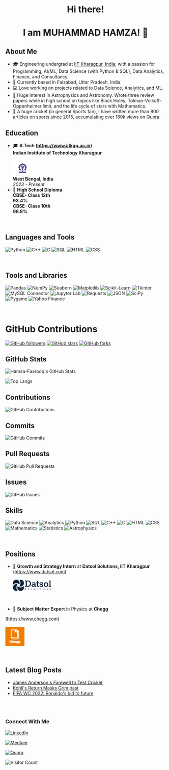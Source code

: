 ####
<div align="center">
  <h1> Hi there! </h1>
  <h1> I am MUHAMMAD HAMZA! 👋 </h1>
</div>



## About Me
- 🎓 Engineering undergrad at [IIT Kharagpur, India](https://www.iitkgp.ac.in), with a passion for Programming, AI/ML, Data Science (with Python & SQL), Data Analytics, Finance, and Consultancy.
- 📍 Currently based in Faizabad, Uttar Pradesh, India.
- 💻 Love working on projects related to Data Science, Analytics, and ML.
- 🌌 Huge interest in Astrophysics and Astronomy. Wrote three review papers while in high school on topics like Black Holes, Tolman-Volkoff-Oppenheimer limit, and the life cycle of stars with Mathematics.
- 🏏 A huge cricket (in general Sports fan), I have written more than 800 articles on sports since 2015, accumulating over 180k views on Quora.

## Education

- 🎓 **B.Tech (https://www.iitkgp.ac.in)**
  <br>
  **Indian Institute of Technology Kharagpur**\
  <br>
  <img src="https://github.com/Hamza-Faarooq/Images/blob/main/Kgp.jpg" alt="IIT Kharagpur Logo" width="60"/>
  <br>
   **West Bengal, India**\
  *2023 - Present*
  <br>
- 🏫 **High School Diploma**\
  **CBSE- Class 12th**
  <br>
  **93.4%**
  <br>
  **CBSE- Class 10th**
  <br>
  **96.8%**

<br>

## Languages and Tools
![Python](https://img.shields.io/badge/Python-3776AB?style=for-the-badge&logo=python&logoColor=white)
![C++](https://img.shields.io/badge/C%2B%2B-00599C?style=for-the-badge&logo=c%2B%2B&logoColor=white)
![C](https://img.shields.io/badge/C-00599C?style=for-the-badge&logo=c&logoColor=white)
![SQL](https://img.shields.io/badge/SQL-4479A1?style=for-the-badge&logo=postgresql&logoColor=white)
![HTML](https://img.shields.io/badge/HTML5-E34F26?style=for-the-badge&logo=html5&logoColor=white)
![CSS](https://img.shields.io/badge/CSS3-1572B6?style=for-the-badge&logo=css3&logoColor=white)

<br>

## Tools and Libraries
![Pandas](https://img.shields.io/badge/Pandas-150458?style=for-the-badge&logo=pandas&logoColor=white)
![NumPy](https://img.shields.io/badge/NumPy-013243?style=for-the-badge&logo=numpy&logoColor=white)
![Seaborn](https://img.shields.io/badge/Seaborn-3776AB?style=for-the-badge&logo=python&logoColor=white)
![Matplotlib](https://img.shields.io/badge/Matplotlib-3776AB?style=for-the-badge&logo=python&logoColor=white)
![Scikit-Learn](https://img.shields.io/badge/Scikit--Learn-F7931E?style=for-the-badge&logo=scikit-learn&logoColor=white)
![Tkinter](https://img.shields.io/badge/Tkinter-FF6F00?style=for-the-badge&logo=python&logoColor=white)
![MySQL Connector](https://img.shields.io/badge/MySQL%20Connector-4479A1?style=for-the-badge&logo=mysql&logoColor=white)
![Jupyter Lab](https://img.shields.io/badge/Jupyter%20Lab-F37626?style=for-the-badge&logo=jupyter&logoColor=white)
![Requests](https://img.shields.io/badge/Requests-000000?style=for-the-badge&logo=python&logoColor=white)
![JSON](https://img.shields.io/badge/JSON-000000?style=for-the-badge&logo=json&logoColor=white)
![SciPy](https://img.shields.io/badge/SciPy-000000?style=for-the-badge&logo=scipy&logoColor=white)
![Pygame](https://img.shields.io/badge/Pygame-000000?style=for-the-badge&logo=python&logoColor=white)
![Yahoo Finance](https://img.shields.io/badge/Yahoo%20Finance-000000?style=for-the-badge&logo=yahoo&logoColor=white)

<br>

# GitHub Contributions 

[![GitHub followers](https://img.shields.io/github/followers/Hamza-Faarooq?style=social)](https://github.com/Hamza-Faarooq)
[![GitHub stars](https://img.shields.io/github/stars/Hamza-Faarooq?style=social)](https://github.com/Hamza-Faarooq)
[![GitHub forks](https://img.shields.io/github/forks/Hamza-Faarooq?style=social)](https://github.com/Hamza-Faarooq)

## GitHub Stats

![Hamza-Faarooq's GitHub Stats](https://github-readme-stats.vercel.app/api?username=Hamza-Faarooq&show_icons=true&theme=radical)

![Top Langs](https://github-readme-stats.vercel.app/api/top-langs/?username=Hamza-Faarooq&langs_count=8&theme=radical&layout=compact)

## Contributions

![GitHub Contributions](https://github-readme-streak-stats.herokuapp.com/?user=Hamza-Faarooq&theme=radical)

## Commits

![GitHub Commits](https://badgen.net/github/commits/Hamza-Faarooq/)

## Pull Requests

![GitHub Pull Requests](https://badgen.net/github/prs/Hamza-Faarooq/)

## Issues

![GitHub Issues](https://badgen.net/github/issues/Hamza-Faarooq/)



## Skills
![Data Science](https://img.shields.io/badge/Data%20Science-3776AB?style=for-the-badge&logo=python&logoColor=white)
![Analytics](https://img.shields.io/badge/Analytics-00BFFF?style=for-the-badge&logo=chart-bar&logoColor=white)
![Python](https://img.shields.io/badge/Python-3776AB?style=for-the-badge&logo=python&logoColor=white)
![SQL](https://img.shields.io/badge/SQL-4479A1?style=for-the-badge&logo=postgresql&logoColor=white)
![C++](https://img.shields.io/badge/C%2B%2B-00599C?style=for-the-badge&logo=c%2B%2B&logoColor=white)
![C](https://img.shields.io/badge/C-00599C?style=for-the-badge&logo=c&logoColor=white)
![HTML](https://img.shields.io/badge/HTML5-E34F26?style=for-the-badge&logo=html5&logoColor=white)
![CSS](https://img.shields.io/badge/CSS3-1572B6?style=for-the-badge&logo=css3&logoColor=white)
![Mathematics](https://img.shields.io/badge/Mathematics-FF6F00?style=for-the-badge&logo=mathworks&logoColor=white)
![Statistics](https://img.shields.io/badge/Statistics-00CED1?style=for-the-badge&logo=chart-pie&logoColor=white)
![Astrophysics](https://img.shields.io/badge/Astrophysics-8A2BE2?style=for-the-badge&logo=astronomy&logoColor=white)

<br>

## Positions
- 🌟 **Growth and Strategy Intern** at **Datsol Solutions, IIT Kharagpur**
<br> (https://www.datsol.com)
    <br> <br>
    <img src="https://github.com/Hamza-Faarooq/Images/blob/main/Datsol.png" alt="Datsol Solutions Logo" width="120"/>
<br> 

- 🌟 <strong>Subject</strong> <strong>Matter</strong> <strong>Expert</strong> in Physics at <strong>Chegg</strong>
  
 (https://www.chegg.com) <br>
<br>
   <img src="https://github.com/Hamza-Faarooq/Images/blob/main/Chegg.png" alt="Chegg Logo" width="60"/>

<br>

## Latest Blog Posts
- [James Anderson's Farewell to Test Cricket](https://medium.com/@_hamza/andersons-final-frontier-lord-s-july-24-6268604dc6af)
- [Kohli's Return Masks Grim past](https://medium.com/@_hamza/he-came-he-saw-he-conquered-0b154e2fde6a)
- [FIFA WC 2022: Ronaldo's bid to future](https://medium.com/@_hamza/ronaldos-final-wc-ends-in-teary-farewell-ff0badd315a0)

<br>


<br>

### Connect With Me
  
[![LinkedIn](https://img.shields.io/badge/LinkedIn-0077B5?style=for-the-badge&logo=linkedin&logoColor=white)](https://www.linkedin.com/in/muhammad-hamza-i-hamid-784903204?utm_source=share&utm_campaign=share_via&utm_content=profile&utm_medium=android_app)

[![Medium](https://img.shields.io/badge/Medium-000000?style=for-the-badge&logo=medium&logoColor=white)](https://medium.com/@_hamza)

[![Quora](https://img.shields.io/badge/Quora-B92B27?style=for-the-badge&logo=quora&logoColor=white)](https://www.quora.com/profile/Muhammad-Hamza-1682)

![Visitor Count](https://visitor-badge.laobi.icu/badge?page_id=Hamza-Faarooq.Hamza-Faarooq)


<!---
Hamza-Faarooq/Hamza-Faarooq is a ✨ special ✨ repository because its `README.md` (this file) appears on your GitHub profile.
You can click the Preview link to take a look at your changes.
--->
